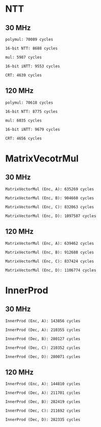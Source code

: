 
# NTT

## 30 MHz
```
polymul: 70089 cycles

16-bit NTT: 8688 cycles

mul: 5987 cycles

16-bit iNTT: 9553 cycles

CRT: 4639 cycles
```

## 120 MHz
```
polymul: 70618 cycles

16-bit NTT: 8775 cycles

mul: 6035 cycles

16-bit iNTT: 9679 cycles

CRT: 4656 cycles
```

# MatrixVecotrMul

## 30 MHz
```
MatrixVectorMul (Enc, A): 635269 cycles

MatrixVectorMul (Enc, B): 904660 cycles

MatrixVectorMul (Enc, C): 832063 cycles

MatrixVectorMul (Enc, D): 1097587 cycles
```

## 120 MHz
```
MatrixVectorMul (Enc, A): 639462 cycles

MatrixVectorMul (Enc, B): 912688 cycles

MatrixVectorMul (Enc, C): 837424 cycles

MatrixVectorMul (Enc, D): 1106774 cycles
```

# InnerProd

## 30 MHz
```
InnerProd (Enc, A): 143856 cycles

InnerProd (Dec, A): 210355 cycles

InnerProd (Dec, B): 280127 cycles

InnerProd (Dec, C): 210352 cycles

InnerProd (Dec, D): 280071 cycles
```

## 120 MHz
```
InnerProd (Enc, A): 144810 cycles

InnerProd (Dec, A): 211701 cycles

InnerProd (Dec, B): 282419 cycles

InnerProd (Dec, C): 211692 cycles

InnerProd (Dec, D): 282335 cycles
```








